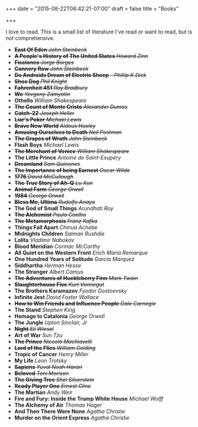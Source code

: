 +++
date = "2015-08-22T06:42:21-07:00"
draft = false
title = "Books"

+++

I love to read. This is a small list of literature I've read or want to read, but is not comprehensive.


* ~~**East Of Eden** *John Steinbeck*~~
* ~~**A People's History of The United States** *Howard Zinn*~~
* ~~**Ficciones**  *Jorge Borges*~~
* ~~**Cannery Row** *John Steinbeck*~~
* ~~**Do Androids Dream of Electric Sheep** - *Phillip K Dick*~~
* ~~**Shoe Dog** *Phil Knight*~~
* ~~**Fahrenheit 451** *Ray Bradbury*~~
* ~~**We** *Yevgeny Zamyatin*~~
* **Othello** *William Shakespeare*
* ~~**The Count of Monte Cristo** *Alexander Dumas*~~
* ~~**Catch-22** *Joseph Heller*~~
* ~~**Liar's Poker** *Michael Lewis*~~
* ~~**Brave New World** *Aldous Huxley*~~
* ~~**Amusing Ourselves to Death** *Neil Postman*~~
* ~~**The Grapes of Wrath** *John Steinbeck*~~
* **Flash Boys** *Michael Lewis*
* ~~**The Merchant of Venice** *William Shakespeare*~~
* **The Little Prince** *Antoine de Saint-Exupéry*
* ~~**Dreamland** *Sam Quinones*~~
* ~~**The Importance of being Earnest** *Oscar Wilde*~~
* ~~**1776** *David McCullough*~~
* ~~**The True Story of Ah-Q** *Lu Xun*~~
* ~~**Animal Farm** *George Orwell*~~
* ~~**1984** *George Orwell*~~
* ~~**Bless Me, Ultima** *Rudolfo Anaya*~~
* **The God of Small Things** *Arundhati Roy*
* ~~**The Alchemist** *Paulo Coelho*~~
* ~~**The Metamorphosis** *Franz Kafka*~~
* **Things Fall Apart**  *Chinua Achebe*
* **Midnights Children**  *Salman Rushdie*
* **Lolita** *Vladimir Nabokov*
* **Blood Meridian**  *Cormac McCarthy* 
* **All Quiet on the Western Front**  *Erich Maria Remarque*
* **One Hundred Years of Solitude** *Garcia Marquez*
* **Siddhartha** *Herman Hesse*
* **The Stranger** *Albert Camus*
* ~~**The Adventures of Huckleberry Finn** *Mark Twain*~~
* ~~**Slaughterhouse Five** *Kurt Vonnegut*~~
* **The Brothers Karamazov** *Fyodor Dostoevsky*
* **Infinite Jest**  *David Foster Wallace*
* ~~**How to Win Friends and Influence People** *Dale Carnegie*~~
* **The Stand** *Stephen King*
* **Homage to Catalonia** *George Orwell*
* **The Jungle** *Upton Sinclair, Jr*
* ~~**Night** *Eli Wiesel*~~
* **Art of War** *Sun Tzu*
* ~~**The Prince** *Niccolò Machiavelli*~~
* ~~**Lord of the Flies** *William Golding*~~
* **Tropic of Cancer** *Henry Miller*
* **My Life** *Leon Trotsky*
* ~~**Sapiens** *Yuval Noah Harari*~~
* ~~**Beloved** *Toni Morison*~~
* ~~**The Giving Tree** *Shel Silverstein*~~
* ~~**Ready Player One** *Ernest Cline*~~
* **The Martian** *Andy Weir*
* **Fire and Fury: Inside the Trump White House** *Michael Wolff*
* **The Alchemy of Air** *Thomas Hager*
* **And Then There Were None** *Agatha Christie*
* **Murder on the Orient Express** *Agatha Christie*
